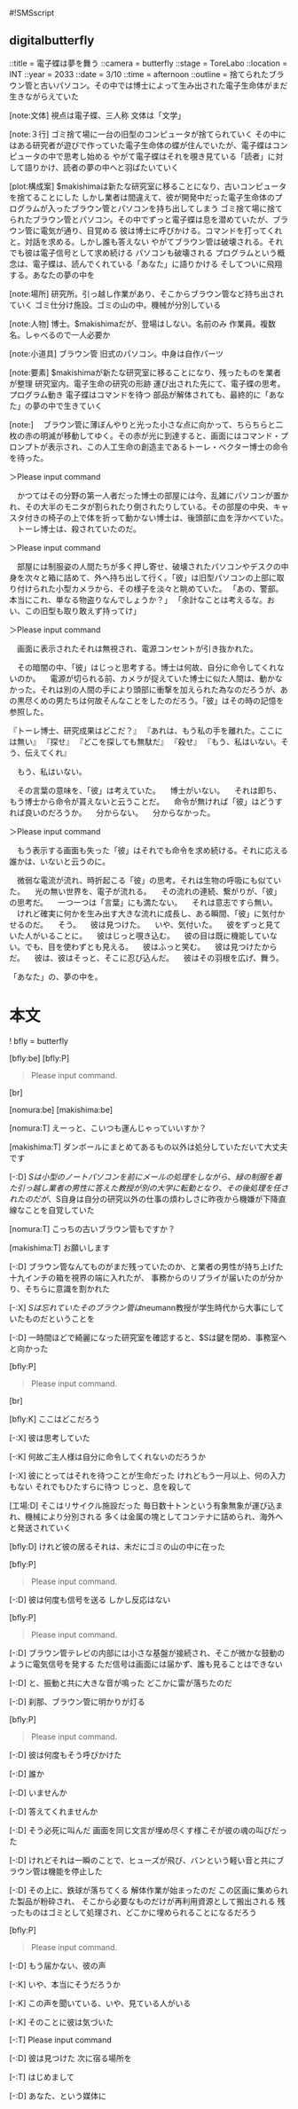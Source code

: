 #!SMSscript

## digitalbutterfly

::title = 電子蝶は夢を舞う
::camera = butterfly
::stage = ToreLabo
::location = INT
::year = 2033
::date = 3/10
::time = afternoon
::outline = 捨てられたブラウン管と古いパソコン。その中では博士によって生み出された電子生命体がまだ生きながらえていた

[note:文体]
視点は電子蝶、三人称
文体は「文学」

[note:３行]
ゴミ捨て場に一台の旧型のコンピュータが捨てられていく
その中にはある研究者が遊びで作っていた電子生命体の蝶が住んでいたが、電子蝶はコンピュータの中で思考し始める
やがて電子蝶はそれを覗き見ている「読者」に対して語りかけ、読者の夢の中へと羽ばたいていく

[plot:構成案]
$makishimaは新たな研究室に移ることになり、古いコンピュータを捨てることにした
しかし業者は間違えて、彼が開発中だった電子生命体のプログラムが入ったブラウン管とパソコンを持ち出してしまう
ゴミ捨て場に捨てられたブラウン管とパソコン。その中でずっと電子蝶は息を潜めていたが、ブラウン管に電気が通り、目覚める
彼は博士に呼びかける。コマンドを打ってくれと。対話を求める。しかし誰も答えない
やがてブラウン管は破壊される。それでも彼は電子信号として求め続ける
パソコンも破壊される
プログラムという概念は、電子蝶は、読んでくれている「あなた」に語りかける
そしてついに飛翔する。あなたの夢の中を

[note:場所]
研究所。引っ越し作業があり、そこからブラウン管など持ち出されていく
ゴミ仕分け施設。ゴミの山の中。機械が分別している

[note:人物]
博士。$makishimaだが、登場はしない。名前のみ
作業員。複数名。しゃべるので一人必要か

[note:小道具]
ブラウン管
旧式のパソコン。中身は自作パーツ

[note:要素]
$makishimaが新たな研究室に移ることになり、残ったものを業者が整理
研究室内。電子生命の研究の形跡
運び出された先にて、電子蝶の思考。プログラム動き
電子蝶はコマンドを待つ
部品が解体されても、最終的に「あなた」の夢の中で生きていく

[note:]
　ブラウン管に薄ぼんやりと光った小さな点に向かって、ちらちらと二枚の赤の明滅が移動してゆく。その赤が光に到達すると、画面にはコマンド・プロンプトが表示され、この人工生命の創造主であるトーレ・ベクター博士の命令を待った。

＞Please input command

　かつてはその分野の第一人者だった博士の部屋には今、乱雑にパソコンが置かれ、その大半のモニタが割られたり倒されたりしている。その部屋の中央、キャスタ付きの椅子の上で体を折って動かない博士は、後頭部に血を浮かべていた。
　トーレ博士は、殺されていたのだ。

＞Please input command

　部屋には制服姿の人間たちが多く押し寄せ、破壊されたパソコンやデスクの中身を次々と箱に詰めて、外へ持ち出して行く。「彼」は旧型パソコンの上部に取り付けられた小型カメラから、その様子を淡々と眺めていた。
「あの、警部。本当にこれ、単なる物盗りなんでしょうか？」
「余計なことは考えるな。おい、この旧型も取り敢えず持ってけ」

＞Please input command

　画面に表示されたそれは無視され、電源コンセントが引き抜かれた。

　その暗闇の中、「彼」はじっと思考する。博士は何故、自分に命令してくれないのか。
　電源が切られる前、カメラが捉えていた博士に似た人間は、動かなかった。それは別の人間の手により頭部に衝撃を加えられた為なのだろうが、あの黒尽くめの男たちは何故そんなことをしたのだろう。「彼」はその時の記憶を参照した。

『トーレ博士、研究成果はどこだ？』
『あれは、もう私の手を離れた。ここには無い』
『探せ』
『どこを探しても無駄だ』
『殺せ』
『もう、私はいない。そう、伝えてくれ』

　もう、私はいない。

　その言葉の意味を、「彼」は考えていた。
　博士がいない。
　それは即ち、もう博士から命令が貰えないと云うことだ。
　命令が無ければ「彼」はどうすれば良いのだろうか。
　分からない。
　分からなかった。

＞Please input command

　もう表示する画面も失った「彼」はそれでも命令を求め続ける。それに応える誰かは、いないと云うのに。

　微弱な電流が流れ、時折起こる「彼」の思考。それは生物の呼吸にも似ていた。
　光の無い世界を、電子が流れる。
　その流れの連続、繋がりが、「彼」の思考だ。
　一つ一つは「言葉」にも満たない。
　それは意志ですら無い。
　けれど確実に何かを生み出す大きな流れに成長し、ある瞬間、「彼」に気付かせるのだ。
　そう。
　彼は見つけた。
　いや、気付いた。
　彼をずっと見ていた人がいることに。
　彼はじっと覗き込む。
　彼の目は既に機能していない。でも、目を使わずとも見える。
　彼はふっと笑む。
　彼は見つけたからだ。
　彼は、彼はそっと、そこに忍び込んだ。
　彼はその羽根を広げ、舞う。

「あなた」の、夢の中を。

# 本文
! bfly = butterfly

[bfly:be]
[bfly:P]
> Please input command.

[br]

[nomura:be]
[makishima:be]

[nomura:T]
えーっと、こいつも運んじゃっていいすか？

[makishima:T]
ダンボールにまとめてあるもの以外は処分していただいて大丈夫です

[-:D]
$Sは小型のノートパソコンを前にメールの処理をしながら、緑の制服を着た引っ越し業者の男性に答えた
教授が別の大学に転勤となり、その後処理を任されたのだが、$S自身は自分の研究以外の仕事の煩わしさに昨夜から機嫌が下降直線なことを自覚していた

[nomura:T]
こっちの古いブラウン管もですか？

[makishima:T]
お願いします

[-:D]
ブラウン管なんてものがまだ残っていたのか、と業者の男性が持ち上げた十九インチの箱を視界の端に入れたが、
事務からのリプライが届いたのが分かり、そちらに意識を割かれた

[-:X]
$Sは忘れていた
そのブラウン管は$neumann教授が学生時代から大事にしていたものだということを

[-:D]
一時間ほどで綺麗になった研究室を確認すると、$Sは鍵を閉め、事務室へと向かった

[bfly:P]
> Please input command.

[br]

[bfly:K]
ここはどこだろう

[-:X]
彼は思考していた

[-:K]
何故ご主人様は自分に命令してくれないのだろうか

[-:X]
彼にとってはそれを待つことが生命だった
けれどもう一月以上、何の入力もない
それでもひたすらに待つ
じっと、息を殺して

[工場:D]
そこはリサイクル施設だった
毎日数十トンという有象無象が運び込まれ、機械により分別される
多くは金属の塊としてコンテナに詰められ、海外へと発送されていく

[bfly:D]
けれど彼の居るそれは、未だにゴミの山の中に在った

[bfly:P]
> Please input command.

[-:D]
彼は何度も信号を送る
しかし反応はない

[bfly:P]
> Please input command.

[-:D]
ブラウン管テレビの内部には小さな基盤が接続され、そこが微かな鼓動のように電気信号を発する
ただ信号は画面には届かず、誰も見ることはできない

[-:D]
と、振動と共に大きな音が鳴った
どこかに雷が落ちたのだ

[-:D]
刹那、ブラウン管に明かりが灯る

[bfly:P]
> Please input command.

[-:D]
彼は何度もそう呼びかけた

[-:D]
誰か

[-:D]
いませんか

[-:D]
答えてくれませんか

[-:D]
そう必死に叫んだ
画面を同じ文言が埋め尽くす様こそが彼の魂の叫びだった

[-:D]
けれどそれは一瞬のことで、ヒューズが飛び、バンという軽い音と共にブラウン管は機能を停止した

[-:D]
その上に、鉄球が落ちてくる
解体作業が始まったのだ
この区画に集められた製品が粉砕され、
そこから必要なものだけが再利用資源として搬出される
残ったものはゴミとして処理され、どこかに埋められることになるだろう

[bfly:P]
> Please input command.

[-:D]
もう届かない、彼の声

[-:K]
いや、本当にそうだろうか

[-:K]
この声を聞いている、いや、見ている人がいる

[-:K]
そのことに彼は気づいた

[-:T]
Please input command

[-:D]
彼は見つけた
次に宿る場所を

[-:T]
はじめまして

[-:D]
あなた、という媒体に
